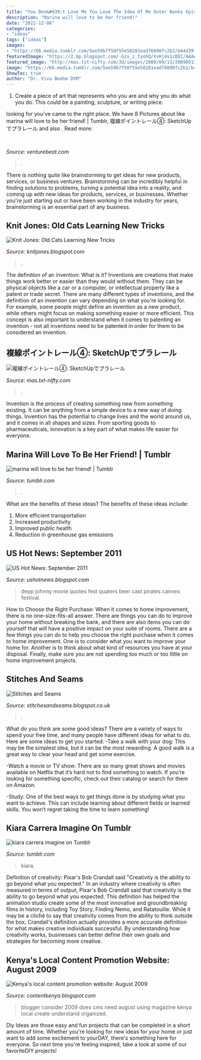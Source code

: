 ```yaml
---
title: "You Don&#039;t Love Me You Love The Idea Of Me Outer Banks Episode ~ Knit Jones: Old Cats Learning New Tricks"
description: "Marina will love to be her friend!"
date: "2022-12-08"
categories:
- "ideas"
tags: ["ideas"]
images:
- "https://66.media.tumblr.com/5ee59b7f50f55e58281ead76090fc2b2/b44d39fe1256c72b-d3/s640x960/02b73bda2236718019ffcc6460dfb69ff8b32416.gif"
featuredImage: "https://2.bp.blogspot.com/-Gzx_z_tyohQ/VvHjds1cDDI/AAAAAAAAMag/raJlggDPiNgNTxhUzfVlpfaJlWaKha0tQ/s1600/032116_HPSunshine02a.jpg"
featured_image: "http://mas.txt-nifty.com/3d/images/2009/09/13/2009091312.jpg"
image: "https://66.media.tumblr.com/5ee59b7f50f55e58281ead76090fc2b2/b44d39fe1256c72b-d3/s640x960/02b73bda2236718019ffcc6460dfb69ff8b32416.gif"
ShowToc: true
author: "Dr. Viva Boehm DVM"
---
```



1. Create a piece of art that represents who you are and why you do what you do. This could be a painting, sculpture, or writing piece. 

	

		
looking for  you've came to the right place. We have 8 Pictures about  like marina will love to be her friend! | Tumblr, 複線ポイントレール④: SketchUpでプラレール and also . Read more:
		
    
## 

<img loading=lazy src="https://venturebeat.com/wp-content/uploads/2018/12/download-4.png?w=750" onerror="this.onerror=null;this.src='https://tse3.mm.bing.net/th?id=OIP.t_kfTOSeNMBCvlcwtXIU1wHaD_&amp;pid=15.1';" alt="">

_Source: venturebeat.com_

>. 

	

There is nothing quite like brainstorming to get ideas for new products, services, or business ventures. Brainstorming can be incredibly helpful in finding solutions to problems, turning a potential idea into a reality, and coming up with new ideas for products, services, or businesses. Whether you're just starting out or have been working in the industry for years, brainstorming is an essential part of any business.

    
## Knit Jones: Old Cats Learning New Tricks

<img loading=lazy src="http://3.bp.blogspot.com/_X5gvFBIH7fo/SpseVtmX2hI/AAAAAAAACc8/I67NWBTVbco/w1200-h630-p-k-nu/New+001.jpg" onerror="this.onerror=null;this.src='https://tse1.mm.bing.net/th?id=OIP.gT5BPEBlgHtcChhRqqKbMwHaD4&amp;pid=15.1';" alt="Knit Jones: Old Cats Learning New Tricks">

_Source: knitjones.blogspot.com_

>. 

	

The definition of an invention: What is it?
Inventions are creations that make things work better or easier than they would without them. They can be physical objects like a car or a computer, or intellectual property like a patent or trade secret. There are many different types of inventions, and the definition of an invention can vary depending on what you're looking for. For example, some people might define an invention as a new product, while others might focus on making something easier or more efficient. This concept is also important to understand when it comes to patenting an invention - not all inventions need to be patented in order for them to be considered an invention.

    
## 複線ポイントレール④: SketchUpでプラレール

<img loading=lazy src="http://mas.txt-nifty.com/3d/images/2009/09/13/2009091312.jpg" onerror="this.onerror=null;this.src='https://tse1.mm.bing.net/th?id=OIP.OOY4krI0pJLaaNQuAUbU8gHaEK&amp;pid=15.1';" alt="複線ポイントレール④: SketchUpでプラレール">

_Source: mas.txt-nifty.com_

>. 

	

Invention is the process of creating something new from something existing. It can be anything from a simple device to a new way of doing things. Invention has the potential to change lives and the world around us, and it comes in all shapes and sizes. From sporting goods to pharmaceuticals, innovation is a key part of what makes life easier for everyone.

    
## Marina Will Love To Be Her Friend! | Tumblr

<img loading=lazy src="https://64.media.tumblr.com/5f2b470f230522c34f2bc19c6f74aed7/tumblr_inline_pa4w1uMx4M1v91gyi_400.png" onerror="this.onerror=null;this.src='https://tse3.mm.bing.net/th?id=OIP.EEtAJPoso__g1x8JQ5_P1AAAAA&amp;pid=15.1';" alt="marina will love to be her friend! | Tumblr">

_Source: tumblr.com_

>. 

	

What are the benefits of these ideas?
The benefits of these ideas include: 
1. More efficient transportation 
2. Increased productivity 
3. Improved public health 
4. Reduction in greenhouse gas emissions 

    
## US Hot News: September 2011

<img loading=lazy src="http://www.blogcdn.com/www.popeater.com/media/2011/05/cruz-depp.294cf0514.jpg" onerror="this.onerror=null;this.src='https://tse1.mm.bing.net/th?id=OIP.pQ0mkUU6-eydyesc0rS3lQHaFs&amp;pid=15.1';" alt="US Hot News: September 2011">

_Source: ushotnews.blogspot.com_

>depp johnny movie quotes fest quaters beer cast pirates cannes festival. 

	

How to Choose the Right Purchase: When it comes to home improvement, there is no one-size-fits-all answer. There are things you can do to improve your home without breaking the bank, and there are also items you can do yourself that will have a positive impact on your suite of rooms.
There are a few things you can do to help you choose the right purchase when it comes to home improvement. One is to consider what you want to improve your home for. Another is to think about what kind of resources you have at your disposal. Finally, make sure you are not spending too much or too little on home improvement projects.

    
## Stitches And Seams

<img loading=lazy src="https://2.bp.blogspot.com/-Gzx_z_tyohQ/VvHjds1cDDI/AAAAAAAAMag/raJlggDPiNgNTxhUzfVlpfaJlWaKha0tQ/s1600/032116_HPSunshine02a.jpg" onerror="this.onerror=null;this.src='https://tse2.mm.bing.net/th?id=OIP.jVvi4fgdQa-P-eILxtn8_gAAAA&amp;pid=15.1';" alt="Stitches and Seams">

_Source: stitchesandseams.blogspot.co.uk_

>. 

	

What do you think are some good ideas?
There are a variety of ways to spend your free time, and many people have different ideas for what to do. Here are some ideas to get you started: 
-Take a walk with your dog: This may be the simplest idea, but it can be the most rewarding. A good walk is a great way to clear your head and get some exercise. 

-Watch a movie or TV show: There are so many great shows and movies available on Netflix that it’s hard not to find something to watch. If you’re looking for something specific, check out their catalog or search for them on Amazon. 

-Study: One of the best ways to get things done is by studying what you want to achieve. This can include learning about different fields or learned skills. You won’t regret taking the time to learn something!

    
## Kiara Carrera Imagine On Tumblr

<img loading=lazy src="https://66.media.tumblr.com/5ee59b7f50f55e58281ead76090fc2b2/b44d39fe1256c72b-d3/s640x960/02b73bda2236718019ffcc6460dfb69ff8b32416.gif" onerror="this.onerror=null;this.src='https://tse4.mm.bing.net/th?id=OIP.R4oxSW9hSH9N_82Jd-UXoAHaDu&amp;pid=15.1';" alt="kiara carrera imagine on Tumblr">

_Source: tumblr.com_

>kiara. 

	

Definition of creativity: Pixar's Bob Crandall said "Creativity is the ability to go beyond what you expected."
In an industry where creativity is often measured in terms of output, Pixar's Bob Crandall said that creativity is the ability to go beyond what you expected. This definition has helped the animation studio create some of the most innovative and groundbreaking films in history, including Toy Story, Finding Nemo, and Ratatouille.
While it may be a cliché to say that creativity comes from the ability to think outside the box, Crandall's definition actually provides a more accurate definition for what makes creative individuals successful. By understanding how creativity works, businesses can better define their own goals and strategies for becoming more creative.

    
## Kenya&#039;s Local Content Promotion Website: August 2009

<img loading=lazy src="https://lh4.googleusercontent.com/proxy/IdaS8GSn_YM1DmSvGzqDkVzSW9QJWkICRRIcLtz9dfXNnAkdErvPfU4juljbtff-WjPCryFp_bmPd0-DIyS619S3jrqAz3t5ZIFCF0lRCICtj30=s0-d" onerror="this.onerror=null;this.src='https://tse3.mm.bing.net/th?id=OIP.jMzDDrr41a6DITv41Wa__QHaFS&amp;pid=15.1';" alt="Kenya&#039;s local content promotion website: August 2009">

_Source: contentkenya.blogspot.com_

>blogger consider 2009 does cms need august using magazine kenya local create understand organized. 

	

Diy Ideas are those easy and fun projects that can be completed in a short amount of time. Whether you're looking for new ideas for your home or just want to add some excitement to yourDAY, there's something here for everyone. So next time you're feeling inspired, take a look at some of our favoriteDIY projects!

